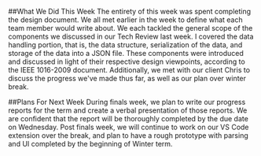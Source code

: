 ##What We Did This Week
The entirety of this week was spent completing the design document. We all met earlier in the week to define what each team member would write about. We each tackled the general scope of the components we discussed in our Tech Review last week. I covered the data handling portion, that is, the data structure, serialization of the data, and storage of the data into a JSON file. These components were introduced and discussed in light of their respective design viewpoints, according to the IEEE 1016-2009 document. Additionally, we met with our client Chris to discuss the progress we've made thus far, as well as our plan over winter break.

##Plans For Next Week
During finals week, we plan to write our progress reports for the term and create a verbal presentation of those reports. We are confident that the report will be thoroughly completed by the due date on Wednesday. Post finals week, we will continue to work on our VS Code extension over the break, and plan to have a rough prototype with parsing and UI completed by the beginning of Winter term.